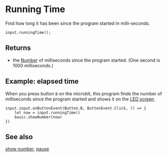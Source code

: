 # Running Time

Find how long it has been since the program started in milli-seconds.

```sig
input.runningTime();
```

## Returns

* the [Number](/types/number) of milliseconds since the program started.
(One second is 1000 milliseconds.)

## Example: elapsed time

When you press button `B` on the microbit, this
program finds the number of milliseconds since the program started
and shows it on the [LED screen](/device/screen).

```blocks
input.input.onButtonEvent(Button.B, ButtonEvent.Click, () => {
    let now = input.runningTime()
    basic.showNumber(now)
})
```


## See also

[show number](/reference/basic/show-number), [pause](/reference/basic/pause)

